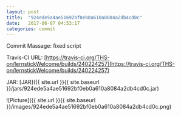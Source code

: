 ```yaml
---
layout: post
title:  "924ede5a4ae51692bf0eb0a610a8084a2db4cd0c"
date:   2017-06-07 04:53:17
categories: commit
---
```


Commit Massage: fixed script  

Travis-CI URL: [https://travis-ci.org/THS-on/lernstickWelcome/builds/240224257](https://travis-ci.org/THS-on/lernstickWelcome/builds/240224257)

JAR: [JAR]({{ site.url }}{{ site.baseurl }}/jars/924ede5a4ae51692bf0eb0a610a8084a2db4cd0c.jar)

![Picture]({{ site.url }}{{ site.baseurl }}/images/924ede5a4ae51692bf0eb0a610a8084a2db4cd0c.png)

